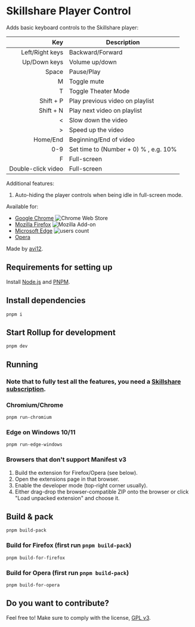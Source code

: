 # Skillshare Player Control

Adds basic keyboard controls to the Skillshare player:

|                Key | Description                           |
| -----------------: | ------------------------------------- |
|    Left/Right keys | Backward/Forward                      |
|       Up/Down keys | Volume up/down                        |
|              Space | Pause/Play                            |
|                  M | Toggle mute                           |
|                  T | Toggle Theater Mode                   |
|          Shift + P | Play previous video on playlist       |
|          Shift + N | Play next video on playlist           |
|                  < | Slow down the video                   |
|                 \> | Speed up the video                    |
|           Home/End | Beginning/End of video                |
|                0-9 | Set time to (Number + 0) % , e.g. 10% |
|                  F | Full-screen                           |
| Double-click video | Full-screen                           |

Additional features:

1. Auto-hiding the player controls when being idle in full-screen mode.

Available for:

- [Google Chrome](https://chrome.google.com/webstore/detail/agbhgcomfpcfboebbfmefbicfkpnlfeg) ![Chrome Web Store](https://img.shields.io/chrome-web-store/users/agbhgcomfpcfboebbfmefbicfkpnlfeg?color=white&label=users&style=flat-square)
- [Mozilla Firefox](https://addons.mozilla.org/addon/skillshare-player-control) ![Mozilla Add-on](https://img.shields.io/amo/users/skillshare-player-control?color=white&label=users&style=flat-square)
- [Microsoft Edge](https://microsoftedge.microsoft.com/addons/detail/ldgdglnmpaghmpoabbfadpnnaobhjffe) ![users count](https://img.shields.io/badge/dynamic/json?label=users&query=activeInstallCount&style=flat-square&color=white&url=https://microsoftedge.microsoft.com/addons/getproductdetailsbycrxid/ldgdglnmpaghmpoabbfadpnnaobhjffe)
- [Opera](https://addons.opera.com/en/extensions/details/skillshare-player-control)

Made by [avi12](https://avi12.com).

## Requirements for setting up

Install [Node.js](https://nodejs.org) and [PNPM](https://pnpm.js.org/en/installation).

## Install dependencies

```shell script
pnpm i
```

## Start Rollup for development

```shell script
pnpm dev
```

## Running

### Note that to fully test all the features, you need a [Skillshare subscription](https://www.skillshare.com/membership/checkout).

### Chromium/Chrome

```shell script
pnpm run-chromium
```

### Edge on Windows 10/11

```shell
pnpm run-edge-windows
```

### Browsers that don't support Manifest v3

1. Build the extension for Firefox/Opera (see below).
2. Open the extensions page in that browser.
3. Enable the developer mode (top-right corner usually).
4. Either drag-drop the browser-compatible ZIP onto the browser or click "Load unpacked extension" and choose it.

## Build & pack

```shell
pnpm build-pack
```

### Build for Firefox (first run `pnpm build-pack`)

```shell
pnpm build-for-firefox
```

### Build for Opera (first run `pnpm build-pack`)

```shell
pnpm build-for-opera
```

## Do you want to contribute?

Feel free to! Make sure to comply with the license, [GPL v3](https://github.com/avi12/skillshare-player-control/blob/main/LICENSE).

